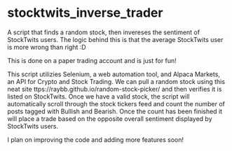 # stocktwits_inverse_trader
A script that finds a random stock, then invereses the sentiment of StockTwits users. The logic behind this is that the average StockTwits user is more wrong than right :D

This is done on a paper trading account and is just for fun!

This script utilizies Selenium, a web automation tool, and Alpaca Markets, an API for Crypto and Stock Trading. We can pull a random stock using this neat site ttps://raybb.github.io/random-stock-picker/ and then verifies it is listed on StockTwits. Once we have a valid stock, the script will automatically scroll through the stock tickers feed and count the number of posts tagged with Bullish and Bearish. Once the count has been finished it will place a trade based on the opposite overall sentiment displayed by StockTwits users.

I plan on improving the code and adding more features soon! 

